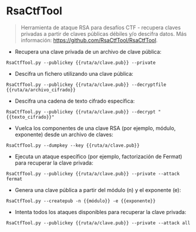 # RsaCtfTool

> Herramienta de ataque RSA para desafíos CTF - recupera claves privadas a partir de claves públicas débiles y/o descifra datos.
> Más información: <https://github.com/RsaCtfTool/RsaCtfTool>.

- Recupera una clave privada de un archivo de clave pública:

`RsaCtfTool.py --publickey {{ruta/a/clave.pub}} --private`

- Descifra un fichero utilizando una clave pública:

`RsaCtfTool.py --publickey {{ruta/a/clave.pub}} --decryptfile {{ruta/a/archivo_cifrado}}`

- Descifra una cadena de texto cifrado específica:

`RsaCtfTool.py --publickey {{ruta/a/clave.pub}} --decrypt "{{texto_cifrado}}"`

- Vuelca los componentes de una clave RSA (por ejemplo, módulo, exponente) desde un archivo de claves:

`RsaCtfTool.py --dumpkey --key {{ruta/a/clave.pub}}`

- Ejecuta un ataque específico (por ejemplo, factorización de Fermat) para recuperar la clave privada:

`RsaCtfTool.py --publickey {{ruta/a/clave.pub}} --private --attack fermat`

- Genera una clave pública a partir del módulo (n) y el exponente (e):

`RsaCtfTool.py --createpub -n {{módulo}} -e {{exponente}}`

- Intenta todos los ataques disponibles para recuperar la clave privada:

`RsaCtfTool.py --publickey {{ruta/a/clave.pub}} --private --attack all`
